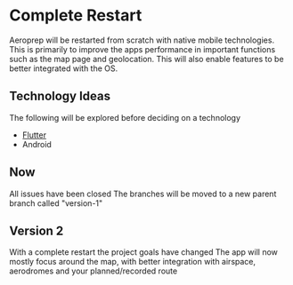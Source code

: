 # Complete Restart 
Aeroprep will be restarted from scratch with native mobile technologies. This is primarily to improve the apps performance in important functions such as the map page and geolocation. This will also enable features to be better integrated with the OS.

## Technology Ideas
The following will be explored before deciding on a technology
- [Flutter](https://flutter.dev)
- Android

## Now
All issues have been closed
The branches will be moved to a new parent branch called "version-1"

## Version 2 
With a complete restart the project goals have changed 
The app will now mostly focus around the map, with better integration with airspace, aerodromes and your planned/recorded route
